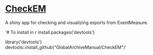 # [CheckEM](https://shinyserver.shiny-app.cloud.edu.au/shiny/CheckEM/)
A shiny app for checking and visualizing exports from EventMeasure. 



'# To install in r 
install.packages('devtools')

library('devtools')
devtools::install_github("GlobalArchiveManual/CheckEM")'
